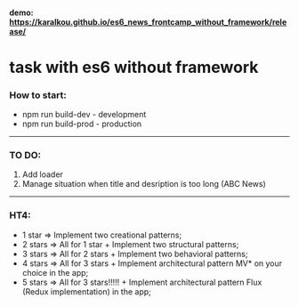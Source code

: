 #### demo: https://karalkou.github.io/es6_news_frontcamp_without_framework/release/

# task with es6 without framework

### How to start:
- npm run build-dev - development
- npm run build-prod - production
---

### TO DO:
1. Add loader
2. Manage situation when title and desription is too long (ABC News)
---

### HT4:
- 1 star => Implement two creational patterns;
- 2 stars => All for 1 star + Implement two structural patterns; 
- 3 stars => All for 2 stars + Implement two behavioral patterns; 
- 4 stars => All for 3 stars + Implement architectural pattern MV* on your choice in the app;
- 5 stars => All for 3 stars!!!!! + Implement architectural pattern Flux (Redux implementation) in the app; 
